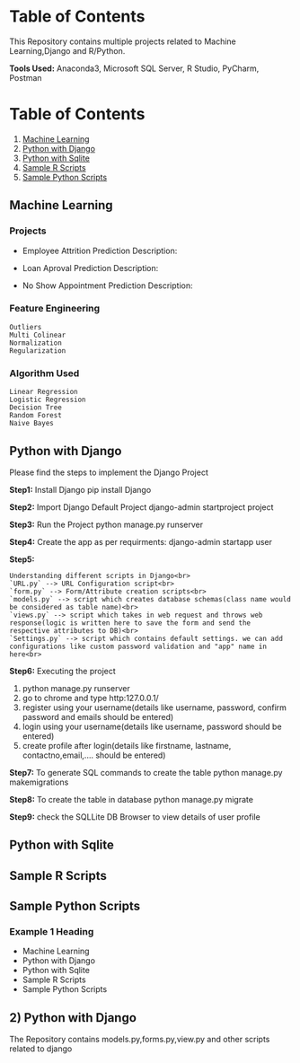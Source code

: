 # Table of Contents

This Repository contains multiple projects related to Machine Learning,Django and R/Python.

<b>Tools Used:</b> Anaconda3, Microsoft SQL Server, R Studio, PyCharm, Postman

# Table of Contents
1. [Machine Learning](#machine-learning)
2. [Python with Django](#python-with-django)
3. [Python with Sqlite](#python-with-sqlite)
4. [Sample R Scripts](#sample-r-scripts)
5. [Sample Python Scripts](#sample-python-scripts)


## Machine Learning

### Projects
* Employee Attrition Prediction
  Description: 
  
* Loan Aproval Prediction
  Description:
  
* No Show Appointment Prediction
  Description:

### Feature Engineering
`Outliers`<br>
`Multi Colinear`<br>
`Normalization`<br>
`Regularization`<br>

### Algorithm Used
`Linear Regression`<br>
`Logistic Regression`<br>
`Decision Tree`<br>
`Random Forest`<br>
`Naive Bayes`<br>


## Python with Django

Please find the steps to implement the Django Project

<b>Step1:</b> Install Django
pip install Django

<b>Step2:</b> Import Django Default Project
django-admin startproject project

<b>Step3:</b> Run the Project
python manage.py runserver

<b>Step4:</b> Create the app as per requirments:
django-admin startapp user

<b>Step5:</b> 
```
Understanding different scripts in Django<br>
`URL.py` --> URL Configuration script<br>
`form.py` --> Form/Attribute creation scripts<br>
`models.py` --> script which creates database schemas(class name would be considered as table name)<br>
`views.py` --> script which takes in web request and throws web response(logic is written here to save the form and send the respective attributes to DB)<br>
`Settings.py` --> script which contains default settings. we can add configurations like custom password validation and "app" name in here<br>
```
<b>Step6:</b> Executing the project
1) python manage.py runserver<br>
2) go to chrome and type http:127.0.0.1/ <br>
3) register using your username(details like username, password, confirm password and emails should be entered) <br>
4) login using your username(details like username, password should be entered) <br>
5) create profile after login(details like firstname, lastname, contactno,email,.... should be entered) <br>

<b>Step7:</b> To generate SQL commands to create the table
python manage.py makemigrations

<b>Step8:</b> To create the table in database
python manage.py migrate

<b>Step9:</b> check the SQLLite DB Browser to view details of user profile



## Python with Sqlite
## Sample R Scripts
## Sample Python Scripts

### Example 1 Heading
* Machine Learning 
* Python with Django
* Python with Sqlite
* Sample R Scripts
* Sample Python Scripts



## 2) Python with Django

The Repository contains models.py,forms.py,view.py and other scripts related to django

